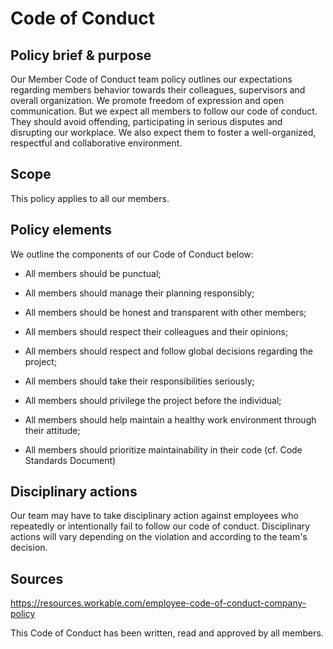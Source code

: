 # Code of Conduct



## Policy brief & purpose

Our Member Code of Conduct team policy outlines our expectations regarding members behavior towards their colleagues, supervisors and overall organization.
We promote freedom of expression and open communication. But we expect all members to follow our code of conduct. They should avoid offending, participating in serious disputes and disrupting our workplace. We also expect them to foster a well-organized, respectful and collaborative environment.



## Scope

This policy applies to all our members.



## Policy elements

We outline the components of our Code of Conduct below:

* All members should be punctual;

* All members should manage their planning responsibly;

* All members should be honest and transparent with other members;

* All members should respect their colleagues and their opinions;

* All members should respect and follow global decisions regarding the project;

* All members should take their responsibilities seriously;

* All members should privilege the project before the individual;

* All members should help maintain a healthy work environment through their attitude;

* All members should prioritize maintainability in their code (cf. Code Standards Document)



## Disciplinary actions

Our team may have to take disciplinary action against employees who repeatedly or intentionally fail to follow our code of conduct. Disciplinary actions will vary depending on the violation and according to the team's decision.



## Sources

https://resources.workable.com/employee-code-of-conduct-company-policy

This Code of Conduct has been written, read and approved by all members.
